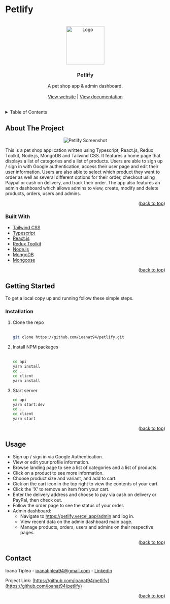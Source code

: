 # Petlify

<div id="top"></div>
<!-- PROJECT LOGO -->
<br />
<div align="center">
  <a href="https://github.com/ioanat94/petlify">
    <img src="https://petlify.vercel.app/static/media/logo.6f976448c65e3226c535.png" alt="Logo" width="120" height="auto">
  </a>
<h3 align="center">Petlify</h3>

  <p align="center">
    A pet shop app & admin dashboard.
    <br />
    <br />
    <a href="https://petlify.vercel.app/">View website</a> |  <a href="https://petlify-backend.up.railway.app/api/v1/">View documentation</a>
    <br />
    <br />
  </p>
</div>

<!-- TABLE OF CONTENTS -->
<details>
  <summary>Table of Contents</summary>
  <ol>
    <li>
      <a href="#about-the-project">About The Project</a>
      <ul>
        <li><a href="#built-with">Built With</a></li>
      </ul>
    </li>
    <li>
      <a href="#getting-started">Getting Started</a>
      <ul>
        <li><a href="#installation">Installation</a></li>
      </ul>
    </li>
    <li><a href="#usage">Usage</a></li>
    <li><a href="#contact">Contact</a></li>
  </ol>
</details>

<!-- ABOUT THE PROJECT -->
## About The Project

<p align="center"><img src="https://firebasestorage.googleapis.com/v0/b/netflix-clone-49e41.appspot.com/o/all-devices-black.png?alt=media&token=a9fe32c4-fb5a-4bd7-9b6b-9fa2815a7af6" alt="Petlify Screenshot">

This is a pet shop application written using Typescript, React.js, Redux Toolkit, Node.js, MongoDB and Tailwind CSS. It features a home page that displays a list of categories and a list of products. Users are able to sign up / sign in with Google authentication, access their user page and edit their user information. Users are also able to select which product they want to order as well as several different options for their order, checkout using Paypal or cash on delivery, and track their order. The app also features an admin dashboard which allows admins to view, create, modify and delete products, orders, users and admins. 

<p align="right">(<a href="#top">back to top</a>)</p>

### Built With

* [Tailwind CSS](https://tailwindcss.com/)
* [Typescript](https://www.typescriptlang.org/)
* [React.js](https://reactjs.org/)
* [Redux Toolkit](https://redux-toolkit.js.org/)
* [Node.js](https://nodejs.org/en/)
* [MongoDB](https://www.mongodb.com/)
* [Mongoose](https://mongoosejs.com/)

<p align="right">(<a href="#top">back to top</a>)</p>

<!-- GETTING STARTED -->
## Getting Started

To get a local copy up and running follow these simple steps.

### Installation

1. Clone the repo  
   <br /> 
   ```sh
   git clone https://github.com/ioanat94/petlify.git
   ```
2. Install NPM packages  
   <br /> 
   ```sh
   cd api
   yarn install
   cd ..
   cd client
   yarn install
   ```
3. Start server 
   <br /> 
   ```sh
   cd api
   yarn start:dev
   cd ..
   cd client
   yarn start
   ```

<p align="right">(<a href="#top">back to top</a>)</p>

<!-- USAGE EXAMPLES -->
## Usage

- Sign up / sign in via Google Authentication.
- View or edit your profile information.
- Browse landing page to see a list of categories and a list of products.
- Click on a product to see more information.
- Choose product size and variant, and add to cart.
- Cick on the cart icon in the top right to view the contents of your cart.
- Click the 'X' to remove an item from your cart.
- Enter the delivery address and choose to pay via cash on delivery or PayPal, then check out.
- Follow the order page to see the status of your order.
- Admin dashboard:
  - Navigate to https://petlify.vercel.app/admin and log in.
  - View recent data on the admin dashboard main page.
  - Manage products, orders, users and admins on their respective pages.

<p align="right">(<a href="#top">back to top</a>)</p>

<!-- CONTACT -->
## Contact

Ioana Tiplea - ioanatiplea94@gmail.com  - [LinkedIn](https://www.linkedin.com/in/ioana-tiplea/)

Project Link: [https://github.com/ioanat94/petlify](https://github.com/ioanat94/petlify)

<p align="right">(<a href="#top">back to top</a>)</p>
